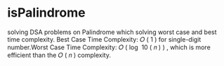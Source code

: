 # isPalindrome
solving DSA problems on Palindrome which solving worst case and best time complexity. Best Case Time Complexity:  𝑂 ( 1 ) for single-digit number.Worst Case Time Complexity:  𝑂 ( log ⁡ 10 ( 𝑛 ) ) , which is more efficient than the  𝑂 ( 𝑛 )  complexity.
